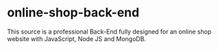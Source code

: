 # online-shop-back-end
This source is a professional Back-End fully designed for an online shop website with JavaScript, Node JS and MongoDB.

